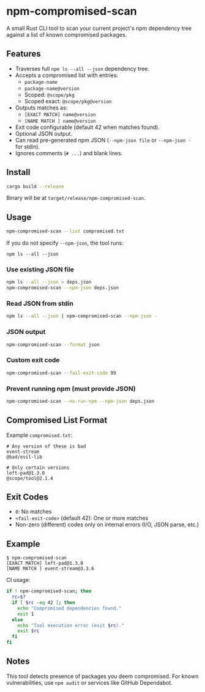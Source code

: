 # npm-compromised-scan

A small Rust CLI tool to scan your current project's npm dependency tree against a list of known compromised packages.

## Features

- Traverses full `npm ls --all --json` dependency tree.
- Accepts a compromised list with entries:
  - `package-name`
  - `package-name@version`
  - Scoped: `@scope/pkg`
  - Scoped exact: `@scope/pkg@version`
- Outputs matches as:
  - `[EXACT MATCH] name@version`
  - `[NAME MATCH ] name@version`
- Exit code configurable (default 42 when matches found).
- Optional JSON output.
- Can read pre-generated npm JSON (`--npm-json file` or `--npm-json -` for stdin).
- Ignores comments (`# ...`) and blank lines.

## Install

```bash
cargo build --release
```

Binary will be at `target/release/npm-compromised-scan`.

## Usage

```bash
npm-compromised-scan --list compromised.txt
```

If you do not specify `--npm-json`, the tool runs:

```
npm ls --all --json
```

### Use existing JSON file

```bash
npm ls --all --json > deps.json
npm-compromised-scan --npm-json deps.json
```

### Read JSON from stdin

```bash
npm ls --all --json | npm-compromised-scan --npm-json -
```

### JSON output

```bash
npm-compromised-scan --format json
```

### Custom exit code

```bash
npm-compromised-scan --fail-exit-code 99
```

### Prevent running npm (must provide JSON)

```bash
npm-compromised-scan --no-run-npm --npm-json deps.json
```

## Compromised List Format

Example `compromised.txt`:

```
# Any version of these is bad
event-stream
@bad/evil-lib

# Only certain versions
left-pad@1.3.0
@scope/tool@2.1.4
```

## Exit Codes

- `0`: No matches
- `<fail-exit-code>` (default 42): One or more matches
- Non-zero (different) codes only on internal errors (I/O, JSON parse, etc.)

## Example

```
$ npm-compromised-scan
[EXACT MATCH] left-pad@1.3.0
[NAME MATCH ] event-stream@3.3.6
```

CI usage:

```bash
if ! npm-compromised-scan; then
  rc=$?
  if [ $rc -eq 42 ]; then
    echo "Compromised dependencies found."
    exit 1
  else
    echo "Tool execution error (exit $rc)."
    exit $rc
  fi
fi
```

## Notes

This tool detects presence of packages you deem compromised. For known vulnerabilities, use `npm audit` or services like GitHub Dependabot.
